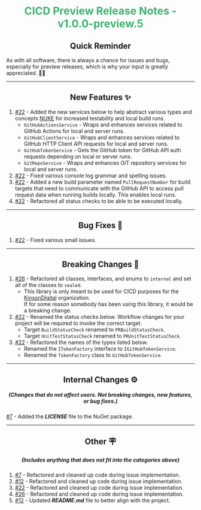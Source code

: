 <h1 align="center" style='color:mediumseagreen;font-weight:bold'>
    CICD Preview Release Notes - v1.0.0-preview.5
</h1>

<h2 align="center" style='font-weight:bold'>Quick Reminder</h2>

<div algn="center">

As with all software, there is always a chance for issues and bugs, especially for preview releases, which is why your input is greatly appreciated. 🙏🏼
</div>

---

<h2 style="font-weight:bold" align="center">New Features ✨</h2>

1. [#22](https://github.com/KinsonDigital/CICD/issues/22) - Added the new services below to help abstract various types and concepts [NUKE](https://nuke.build/) for increased testability and local build runs.
   - `GitHubActionsService` - Wraps and enhances services related to GitHub Actions for local and server runs.
   - `GitHubClientService` - Wraps and enhances services related to GitHub HTTP Client API requests for local and server runs.
   - `GitHubTokenService` - Gets the GitHub token for GitHub API auth requests depending on local or server runs.
   - `GitRepoService` - Wraps and enhances GIT repository services for local and server runs.
2. [#22](https://github.com/KinsonDigital/CICD/issues/22) - Fixed various console log grammar and spelling issues.
3. [#22](https://github.com/KinsonDigital/CICD/issues/22) - Added a new build parameter named `PullRequestNumber` for build targets that need to communicate with the GitHub API to access pull request data when running builds locally.  This enables local runs.
4. [#22](https://github.com/KinsonDigital/CICD/issues/22) - Refactored all status checks to be able to be executed locally.  

---

<h2 style="font-weight:bold" align="center">Bug Fixes 🐛</h2>

1. [#22](https://github.com/KinsonDigital/CICD/issues/22) - Fixed various small issues.

---

<h2 style="font-weight:bold" align="center">Breaking Changes 🧨</h2>

1. [#26](https://github.com/KinsonDigital/CICD/issues/26) - Refactored all classes, interfaces, and enums to `internal` and set all of the classes to `sealed`.
   - This library is only meant to be used for CICD purposes for the [KinsonDigital](https://github.com/KinsonDigital) organization.  
   If for some reason somebody has been using this library, it would be a breaking change.
2. [#22](https://github.com/KinsonDigital/CICD/issues/22) - Renamed the status checks below.  Workflow changes for your project will be required to invoke the correct target.
   - Target `BuildStatusCheck` renamed to `PRBuildStatusCheck`.
   - Target `UnitTestStatusCheck` renamed to `PRUnitTestStatusCheck`.
3. [#22](https://github.com/KinsonDigital/CICD/issues/22) - Refactored the names of the types listed below.
   - Renamed the `ITokenFactory` interface to `IGitHubTokenService`.
   - Renamed the `TokenFactory` class to `GitHubTokenService`.

---

<h2 style="font-weight:bold" align="center">Internal Changes ⚙️</h2>
<h5 align="center">(Changes that do not affect users.  Not breaking changes, new features, or bug fixes.)</h5>

[#7](https://github.com/KinsonDigital/CICD/issues/7) - Added the **_LICENSE_** file to the NuGet package.

---

<h2 style="font-weight:bold" align="center">Other 🪧</h2>
<h5 align="center">(Includes anything that does not fit into the categories above)</h5>

1. [#7](https://github.com/KinsonDigital/CICD/issues/7) - Refactored and cleaned up code during issue implementation.
2. [#12](https://github.com/KinsonDigital/CICD/issues/12) - Refactored and cleaned up code during issue implementation.
3. [#22](https://github.com/KinsonDigital/CICD/issues/22) - Refactored and cleaned up code during issue implementation.
4. [#26](https://github.com/KinsonDigital/CICD/issues/26) - Refactored and cleaned up code during issue implementation.
5. [#12](https://github.com/KinsonDigital/CICD/issues/12) - Updated **_README.md_** file to better align with the project.
